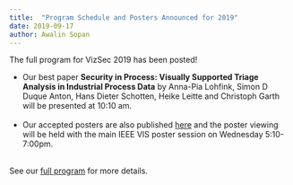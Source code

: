 ```yaml
---
title:  "Program Schedule and Posters Announced for 2019"
date: 2019-09-17
author: Awalin Sopan
---
```


<p>The full program for VizSec 2019 has been posted!</p>

<ul>

<li>Our best paper <strong>Security in Process: Visually Supported Triage Analysis in Industrial Process Data</strong> by Anna-Pia Lohfink, Simon D Duque Anton, Hans Dieter Schotten, Heike Leitte and Christoph Garth
will be presented at 10:10 am.<br/><br/></li>

<li>Our accepted posters are also published <a href="/vizsec2019/#posters">here</a> and the poster viewing will be held with the main IEEE VIS poster session on Wednesday 5:10-7:00pm.<br/><br/></li>

</ul>

<p>See our <a href="/vizsec2019/">full program</a> for more details.</p>

